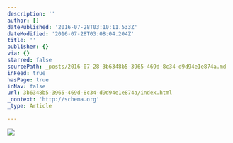 ```yaml
---
description: ''
author: []
datePublished: '2016-07-28T03:10:11.533Z'
dateModified: '2016-07-28T03:08:04.204Z'
title: ''
publisher: {}
via: {}
starred: false
sourcePath: _posts/2016-07-28-3b6348b5-3965-469d-8c34-d9d94e1e874a.md
inFeed: true
hasPage: true
inNav: false
url: 3b6348b5-3965-469d-8c34-d9d94e1e874a/index.html
_context: 'http://schema.org'
_type: Article

---
```

![](https://the-grid-user-content.s3-us-west-2.amazonaws.com/ce96445a-e762-4351-9f49-50c0700d1032.png)